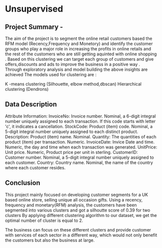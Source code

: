 # Unsupervised
## Project Summary -
The aim of the project is to segment the online retail customers based the RFM model (Recency,Frequency and Monetory) and identify the customer groups who play a major role in increasing the profits in online retails and the rest of the customers who are still getting aquinted with online shopping . Based on this clustering we can target each group of customers and give offers,discounts and ads to improve the business in a positive way . Through exploratory analysis and model building the above insights are achieved The models used for clustering are :

K -means clustering (Silhouette, elbow method,dbscan)
Hierarchical clustering (Dendrons)

## Data Description
Attribute Information:
InvoiceNo: Invoice number. Nominal, a 6-digit integral number uniquely assigned to each transaction. If this code starts with letter 'c', it indicates a cancellation.
StockCode: Product (item) code. Nominal, a 5-digit integral number uniquely assigned to each distinct product.
Description: Product (item) name. Nominal.
Quantity: The quantities of each product (item) per transaction. Numeric.
InvoiceDate: Invice Date and time. Numeric, the day and time when each transaction was generated.
UnitPrice: Unit price. Numeric, Product price per unit in sterling.
CustomerID: Customer number. Nominal, a 5-digit integral number uniquely assigned to each customer.
Country: Country name. Nominal, the name of the country where each customer resides.
## Conclusion
This project mainly focused on developing customer segments for a UK based online store, selling unique all occasion gifts.
Using a recency, frequency and monetary(RFM) analysis, the customers have been segmented into various clusters and got a silhoutte score of 0.39 for two clusters
By applying different clustering algorithm to our dataset, we get the optimal number of cluster is equal to 2.

The business can focus on these different clusters and provide customer with services of each sector in a different way, which would not only benefit the customers but also the business at large.

